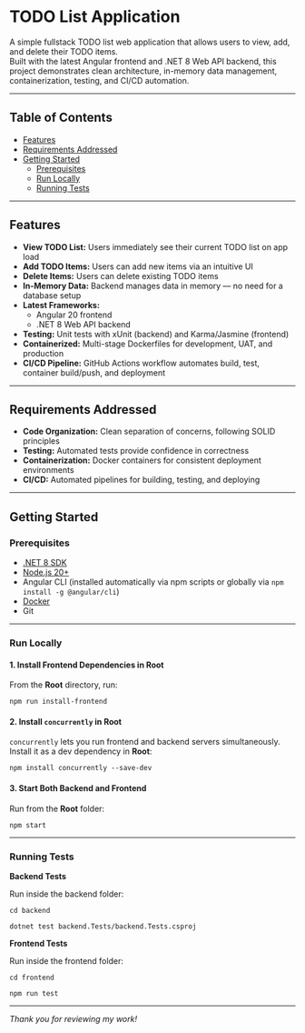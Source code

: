 # TODO List Application

A simple fullstack TODO list web application that allows users to view, add, and delete their TODO items.  
Built with the latest Angular frontend and .NET 8 Web API backend, this project demonstrates clean architecture, in-memory data management, containerization, testing, and CI/CD automation.

---

## Table of Contents

- [Features](#features)  
- [Requirements Addressed](#requirements-addressed)  
- [Getting Started](#getting-started)  
  - [Prerequisites](#prerequisites)  
  - [Run Locally](#run-locally)  
  - [Running Tests](#running-tests)  


---

## Features

- **View TODO List:** Users immediately see their current TODO list on app load  
- **Add TODO Items:** Users can add new items via an intuitive UI  
- **Delete Items:** Users can delete existing TODO items  
- **In-Memory Data:** Backend manages data in memory — no need for a database setup  
- **Latest Frameworks:**  
  - Angular 20 frontend  
  - .NET 8 Web API backend  
- **Testing:** Unit tests with xUnit (backend) and Karma/Jasmine (frontend)  
- **Containerized:** Multi-stage Dockerfiles for development, UAT, and production  
- **CI/CD Pipeline:** GitHub Actions workflow automates build, test, container build/push, and deployment  

---

## Requirements Addressed

- **Code Organization:** Clean separation of concerns, following SOLID principles  
- **Testing:** Automated tests provide confidence in correctness  
- **Containerization:** Docker containers for consistent deployment environments  
- **CI/CD:** Automated pipelines for building, testing, and deploying  

---

## Getting Started

### Prerequisites

- [.NET 8 SDK](https://dotnet.microsoft.com/en-us/download/dotnet/8.0)  
- [Node.js 20+](https://nodejs.org/)  
- Angular CLI (installed automatically via npm scripts or globally via `npm install -g @angular/cli`)  
- [Docker](https://www.docker.com/get-started)  
- Git  

---

### Run Locally

#### 1. Install Frontend Dependencies in Root

From the **Root** directory, run:

`npm run install-frontend`


#### 2. Install `concurrently` in Root

`concurrently` lets you run frontend and backend servers simultaneously. Install it as a dev dependency in **Root**:

`npm install concurrently --save-dev`

#### 3. Start Both Backend and Frontend

Run from the **Root** folder:

`npm start`


---

### Running Tests

**Backend Tests**

Run inside the backend folder:

`cd backend`

`dotnet test backend.Tests/backend.Tests.csproj`

 

**Frontend Tests**

Run inside the frontend folder:

`cd frontend`

`npm run test`

---
*Thank you for reviewing my work!*





